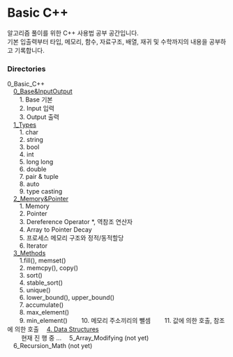 # Basic C++
알고리즘 풀이를 위한 C++ 사용법 공부 공간입니다.   
기본 입출력부터 타입, 메모리, 함수, 자료구조, 배열, 재귀 및 수학까지의 내용을 공부하고 기록합니다.

### Directories

0_Basic_C++   
&emsp;[0_Base&InputOutput](./0_Base_&_Input_Output/)   
&emsp;&emsp;1. Base 기본   
&emsp;&emsp;2. Input 입력   
&emsp;&emsp;3. Output 출력   
&emsp;[1_Types](./1_Types/)   
&emsp;&emsp;1. char   
&emsp;&emsp;2. string   
&emsp;&emsp;3. bool   
&emsp;&emsp;4. int   
&emsp;&emsp;5. long long   
&emsp;&emsp;6. double   
&emsp;&emsp;7. pair & tuple   
&emsp;&emsp;8. auto   
&emsp;&emsp;9. type casting   
&emsp;[2_Memory&Pointer](./2_Memory_&_Pointer/)   
&emsp;&emsp;1. Memory   
&emsp;&emsp;2. Pointer   
&emsp;&emsp;3. Dereference Operator *, 역참조 연산자   
&emsp;&emsp;4. Array to Pointer Decay   
&emsp;&emsp;5. 프로세스 메모리 구조와 정적/동적할당   
&emsp;&emsp;6. Iterator   
&emsp;[3_Methods](./3_Methods)   
&emsp;&emsp;1.fill(), memset()   
&emsp;&emsp;2. memcpy(), copy()   
&emsp;&emsp;3. sort()   
&emsp;&emsp;4. stable_sort()   
&emsp;&emsp;5. unique()   
&emsp;&emsp;6. lower_bound(), upper_bound()   
&emsp;&emsp;7. accumulate()   
&emsp;&emsp;8. max_element()   
&emsp;&emsp;9. min_element()
&emsp;&emsp;10. 메모리 주소끼리의 뺄셈
&emsp;&emsp;11. 값에 의한 호출, 참조에 의한 호출
&emsp;[4. Data Structures](./4_Data_Structures)   
&emsp;&emsp; 현재 진 행 중 ...
&emsp;5_Array_Modifying (not yet)   
&emsp;6_Recursion_Math (not yet)   
